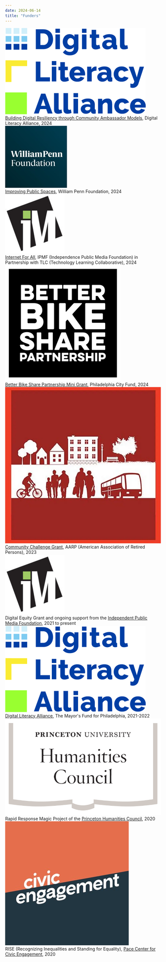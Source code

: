 ```yaml
---
date: 2024-06-14
title: "Funders"
---
```

<div class="funder-card">
    <img alt="Digital Literacy Alliance" src="/images/funders/digital_literacy_alliance.jpg"/>
    <div class="funder-desc">
        <a href="https://www.phila.gov/2024-12-12-the-digital-literacy-alliance-announces-recipients-for-its-fall-2024-grant-cycle-to-address-digital-inclusion/">Building Digital Resiliency through Community Ambassador Models</a>, Digital Literacy Alliance, 2024
    </div>
</div>

<div class="funder-card">
    <img alt="Internet For All Grant Program" src="/images/funders/WPF logo.jpeg"/>
    <div class="funder-desc">
        <a href="https://williampennfoundation.org/awarded-grants-november-2024">Improving Public Spaces</a>, William Penn Foundation, 2024
    </div>
</div>

<div class="funder-card">
    <img alt="Internet For All Grant Program" src="/images/funders/ipmf.jpg"/>
    <div class="funder-desc">
        <a href="https://www.independencemedia.org/news/independence-public-media-foundation-announces-final-grants-2024">Internet For All</a>, IPMF (Independence Public Media Foundation) in Partnership with TLC (Technology Learning Collaborative), 2024
    </div>
</div>

<div class="funder-card">
    <img alt="Better Bike Share Partnership Mini Grant" src="/images/funders/better_bike_share.svg"/>
    <div class="funder-desc">
        <a href="https://betterbikeshare.org/grant/better-bike-share-mini-grants/">Better Bike Share Partnership Mini Grant</a>, Philadelphia City Fund, 2024
    </div>
</div>

<div class="funder-card">
    <img alt="Community Challenge Grant" src="/images/funders/community_challenge_grant.png"/>
    <div class="funder-desc">
        <a href="https://www.aarp.org/livable-communities/community-challenge/">Community Challenge Grant</a>, AARP (American Association of Retired Persons), 2023
    </div>
</div>

<div class="funder-card">
    <img alt="Independent Public Media Foundation" src="/images/funders/ipmf.jpg"/>
    <div class="funder-desc">
        Digital Equity Grant and ongoing support from the <a href="https://independencemedia.org/2021-community-voices-and-digital-equity-grants/">Independent Public Media Foundation</a>, 2021 to present
    </div>
</div>

<div class="funder-card">
    <img alt="Digital Literacy Alliance" src="/images/funders/digital_literacy_alliance.jpg"/>
    <div class="funder-desc">
        <a href="http://www.mayorsfundphila.org/initiatives/digital-literacy-alliance/">Digital Literacy Alliance</a>, The Mayor's Fund for Philadelphia, 2021-2022
    </div>
</div>

<div class="funder-card">
    <img alt="Princeton Humanities Council" src="/images/funders/humanities_council.png"/>
    <div class="funder-desc">
        Rapid Response Magic Project of the <a href="https://humanities.princeton.edu/">Princeton Humanities Council</a>, 2020
    </div>
</div>

<div class="funder-card">
    <img alt="Pace Center for Civic Engagement" src="/images/funders/civic_engagement.jpg"/>
    <div class="funder-desc">
        RISE (Recognizing Inequalities and Standing for Equality), <a href="https://pace.princeton.edu/">Pace Center for Civic Engagement</a>, 2020
    </div>
</div>
